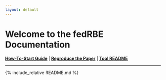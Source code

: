```yaml
---
layout: default
---
```


# Welcome to the fedRBE Documentation

[**How-To-Start Guide**](./docs/how_to_guide.md) | [**Reproduce the Paper**](./docs/reproduce.md) | [**Tool README**](./batchcorrection/README.md)

---

{% include_relative README.md %}
